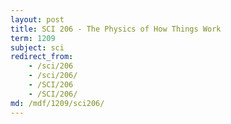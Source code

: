 ```yaml
---
layout: post
title: SCI 206 - The Physics of How Things Work
term: 1209
subject: sci
redirect_from:
    - /sci/206
    - /sci/206/
    - /SCI/206
    - /SCI/206/
md: /mdf/1209/sci206/
---
```

